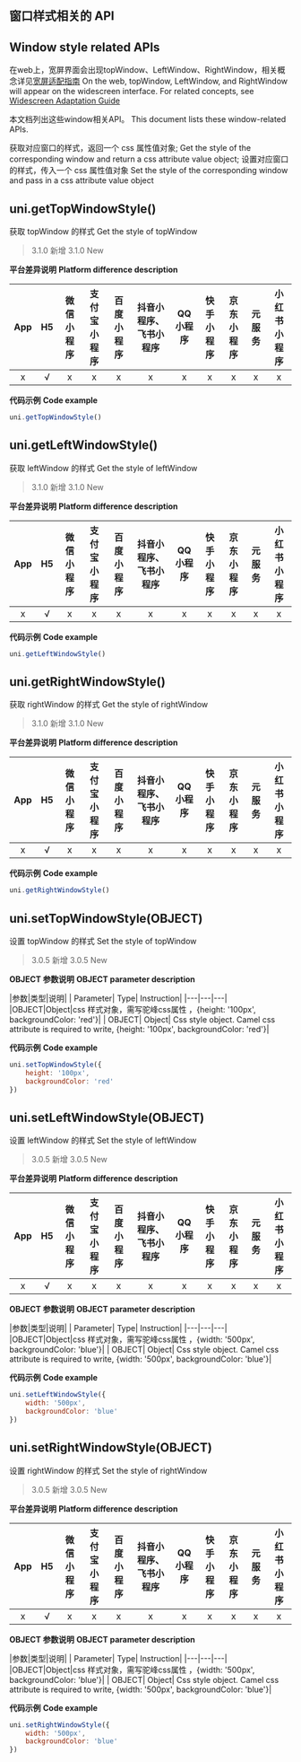 ## 窗口样式相关的 API
## Window style related APIs

在web上，宽屏界面会出现topWindow、LeftWindow、RightWindow，相关概念详见[宽屏适配指南](../../tutorial/adapt.md)
On the web, topWindow, LeftWindow, and RightWindow will appear on the widescreen interface. For related concepts, see [Widescreen Adaptation Guide](../../tutorial/adapt.md)

本文档列出这些window相关API。
This document lists these window-related APIs.

获取对应窗口的样式，返回一个 css 属性值对象;
Get the style of the corresponding window and return a css attribute value object;
设置对应窗口的样式，传入一个 css 属性值对象
Set the style of the corresponding window and pass in a css attribute value object

## uni.getTopWindowStyle()

获取 topWindow 的样式
Get the style of topWindow

> 3.1.0 新增
> 3.1.0 New

**平台差异说明**
**Platform difference description**

|App|H5|微信小程序|支付宝小程序|百度小程序|抖音小程序、飞书小程序|QQ小程序|快手小程序|京东小程序|元服务|小红书小程序|
|:-:|:-:|:-:|:-:|:-:|:-:|:-:|:-:|:-:|:-:|:-:|
|x|√|x|x|x|x|x|x|x|x|x|

**代码示例**
**Code example**

```javascript
uni.getTopWindowStyle()
```

## uni.getLeftWindowStyle()

获取 leftWindow 的样式
Get the style of leftWindow

> 3.1.0 新增
> 3.1.0 New

**平台差异说明**
**Platform difference description**

|App|H5|微信小程序|支付宝小程序|百度小程序|抖音小程序、飞书小程序|QQ小程序|快手小程序|京东小程序|元服务|小红书小程序|
|:-:|:-:|:-:|:-:|:-:|:-:|:-:|:-:|:-:|:-:|:-:|
|x|√|x|x|x|x|x|x|x|x|x|

**代码示例**
**Code example**

```javascript
uni.getLeftWindowStyle()
```

## uni.getRightWindowStyle()

获取 rightWindow 的样式
Get the style of rightWindow

> 3.1.0 新增
> 3.1.0 New

**平台差异说明**
**Platform difference description**

|App|H5|微信小程序|支付宝小程序|百度小程序|抖音小程序、飞书小程序|QQ小程序|快手小程序|京东小程序|元服务|小红书小程序|
|:-:|:-:|:-:|:-:|:-:|:-:|:-:|:-:|:-:|:-:|:-:|
|x|√|x|x|x|x|x|x|x|x|x|

**代码示例**
**Code example**

```javascript
uni.getRightWindowStyle()
```

## uni.setTopWindowStyle(OBJECT)

设置 topWindow 的样式
Set the style of topWindow

> 3.0.5 新增
> 3.0.5 New

**OBJECT 参数说明**
**OBJECT parameter description**

|参数|类型|说明|
| Parameter| Type| Instruction|
|---|---|---|
|OBJECT|Object|css 样式对象，需写驼峰css属性 ，{height: '100px', backgroundColor: 'red'}|
| OBJECT| Object| Css style object. Camel css attribute is required to write, {height: '100px', backgroundColor: 'red'}|

**代码示例**
**Code example**

```javascript
uni.setTopWindowStyle({
    height: '100px',
    backgroundColor: 'red'
})
```

## uni.setLeftWindowStyle(OBJECT)

设置 leftWindow 的样式
Set the style of leftWindow

> 3.0.5 新增
> 3.0.5 New

**平台差异说明**
**Platform difference description**

|App|H5|微信小程序|支付宝小程序|百度小程序|抖音小程序、飞书小程序|QQ小程序|快手小程序|京东小程序|元服务|小红书小程序|
|:-:|:-:|:-:|:-:|:-:|:-:|:-:|:-:|:-:|:-:|:-:|
|x|√|x|x|x|x|x|x|x|x|x|

**OBJECT 参数说明**
**OBJECT parameter description**

|参数|类型|说明|
| Parameter| Type| Instruction|
|---|---|---|
|OBJECT|Object|css 样式对象，需写驼峰css属性 ，{width: '500px', backgroundColor: 'blue'}|
| OBJECT| Object| Css style object. Camel css attribute is required to write, {width: '500px', backgroundColor: 'blue'}|

**代码示例**
**Code example**

```javascript
uni.setLeftWindowStyle({
    width: '500px',
    backgroundColor: 'blue'
})
```

## uni.setRightWindowStyle(OBJECT)

设置 rightWindow 的样式
Set the style of rightWindow

> 3.0.5 新增
> 3.0.5 New

**平台差异说明**
**Platform difference description**

|App|H5|微信小程序|支付宝小程序|百度小程序|抖音小程序、飞书小程序|QQ小程序|快手小程序|京东小程序|元服务|小红书小程序|
|:-:|:-:|:-:|:-:|:-:|:-:|:-:|:-:|:-:|:-:|:-:|
|x|√|x|x|x|x|x|x|x|x|x|

**OBJECT 参数说明**
**OBJECT parameter description**

|参数|类型|说明|
| Parameter| Type| Instruction|
|---|---|---|
|OBJECT|Object|css 样式对象，需写驼峰css属性 ，{width: '500px', backgroundColor: 'blue'}|
| OBJECT| Object| Css style object. Camel css attribute is required to write, {width: '500px', backgroundColor: 'blue'}|

**代码示例**
**Code example**

```javascript
uni.setRightWindowStyle({
    width: '500px',
    backgroundColor: 'blue'
})
```

<!--
## 显示或隐藏窗口的 API
## API to show or hide the window

显示或隐藏对应的窗口
Show or hide the corresponding window

## uni.showTopWindow()

显示 topWindow
show topWindow

> 3.0.5 新增
> 3.0.5 New

**平台差异说明**
**Platform difference description**

|App|H5|微信小程序|支付宝小程序|百度小程序|抖音小程序、飞书小程序|QQ小程序|
|:-:|:-:|:-:|:-:|:-:|:-:|:-:|
|x|√|x|x|x|x|x|

**代码示例**
**Code example**

```javascript
uni.showTopWindow()
```

## uni.showLeftWindow()

显示 leftWindow
show leftWindow

> 3.0.5 新增
> 3.0.5 New

**平台差异说明**
**Platform difference description**

|App|H5|微信小程序|支付宝小程序|百度小程序|抖音小程序、飞书小程序|QQ小程序|
|:-:|:-:|:-:|:-:|:-:|:-:|:-:|
|x|√|x|x|x|x|x|

**代码示例**
**Code example**

```javascript
uni.showLeftWindow()
```

## uni.showRightWindow()

显示 rightWindow
show rightWindow

> 3.0.5 新增
> 3.0.5 New

**平台差异说明**
**Platform difference description**

|App|H5|微信小程序|支付宝小程序|百度小程序|抖音小程序、飞书小程序|QQ小程序|
|:-:|:-:|:-:|:-:|:-:|:-:|:-:|
|x|√|x|x|x|x|x|

**代码示例**
**Code example**

```javascript
uni.showRightWindow()
```

## uni.hideTopWindow()

隐藏 topWindow
hide topWindow

> 3.0.5 新增
> 3.0.5 New

**平台差异说明**
**Platform difference description**

|App|H5|微信小程序|支付宝小程序|百度小程序|抖音小程序、飞书小程序|QQ小程序|
|:-:|:-:|:-:|:-:|:-:|:-:|:-:|
|x|√|x|x|x|x|x|

**代码示例**
**Code example**

```javascript
uni.hideTopWindow()
```

## uni.hideLeftWindow()

隐藏 leftWindow
hide leftWindow

> 3.0.5 新增
> 3.0.5 New

**平台差异说明**
**Platform difference description**

|App|H5|微信小程序|支付宝小程序|百度小程序|抖音小程序、飞书小程序|QQ小程序|
|:-:|:-:|:-:|:-:|:-:|:-:|:-:|
|x|√|x|x|x|x|x|

**代码示例**
**Code example**

```javascript
uni.hideLeftWindow()
```

## uni.hideRightWindow()

隐藏 rightWindow
hide rightWindow

> 3.0.5 新增
> 3.0.5 New

**平台差异说明**
**Platform difference description**

|App|H5|微信小程序|支付宝小程序|百度小程序|抖音小程序、飞书小程序|QQ小程序|
|:-:|:-:|:-:|:-:|:-:|:-:|:-:|
|x|√|x|x|x|x|x|

**代码示例**
**Code example**

```javascript
uni.hideRightWindow()
```
-->
